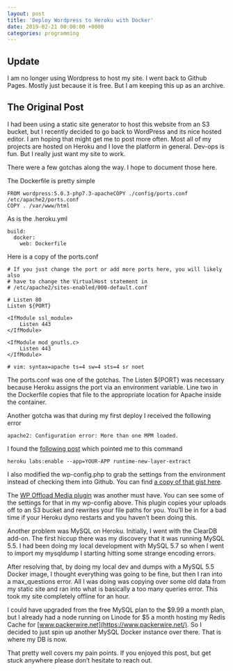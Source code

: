 ```yaml
---
layout: post
title: 'Deploy Wordpress to Heroku with Docker'
date: 2019-02-21 00:00:00 +0000
categories: programming
---
```


## Update

I am no longer using Wordpress to host my site. I went back to Github Pages. Mostly just because it is free. But I am keeping this up as an archive.

## The Original Post

I had been using a static site generator to host this website from an S3 bucket, but I recently decided to go back to WordPress and its nice hosted editor. I am hoping that might get me to post more often.
Most all of my projects are hosted on Heroku and I love the platform in general. Dev-ops is fun. But I really just want my site to work.

There were a few gotchas along the way. I hope to document those here.

The Dockerfile is pretty simple

```
FROM wordpress:5.0.3-php7.3-apacheCOPY ./config/ports.conf /etc/apache2/ports.conf
COPY . /var/www/html
```

As is the .heroku.yml

```
build:
  docker:
    web: Dockerfile
```

Here is a copy of the ports.conf

```
# If you just change the port or add more ports here, you will likely also
# have to change the VirtualHost statement in
# /etc/apache2/sites-enabled/000-default.conf

# Listen 80
Listen ${PORT}

<IfModule ssl_module>
	Listen 443
</IfModule>

<IfModule mod_gnutls.c>
	Listen 443
</IfModule>

# vim: syntax=apache ts=4 sw=4 sts=4 sr noet
```

The ports.conf was one of the gotchas. The Listen \${PORT} was necessary because Heroku assigns the port via an environment variable. Line two in the Dockerfile copies that file to the appropriate location for Apache inside the container.

Another gotcha was that during my first deploy I received the following error

```
apache2: Configuration error: More than one MPM loaded.
```

I found the [following post](https://github.com/docker-library/wordpress/issues/293) which pointed me to this command

```
heroku labs:enable --app=YOUR-APP runtime-new-layer-extract
```

I also modified the wp-config.php to grab the settings from the environment instead of checking them into Github. You can find [a copy of that gist here](https://gist.github.com/rickpeyton/7b266600d80ef3ce65f679270ea17e64).

The [WP Offload Media plugin](https://wordpress.org/plugins/amazon-s3-and-cloudfront/) was another must have. You can see some of the settings for that in my wp-config above. This plugin copies your uploads off to an S3 bucket and rewrites your file paths for you. You’ll be in for a bad time if your Heroku dyno restarts and you haven’t been doing this.

Another problem was MySQL on Heroku. Initially, I went with the ClearDB add-on. The first hiccup there was my discovery that it was running MySQL 5.5. I had been doing my local development with MySQL 5.7 so when I went to import my mysqldump I starting hitting some strange encoding errors.

After resolving that, by doing my local dev and dumps with a MySQL 5.5 Docker image, I thought everything was going to be fine, but then I ran into a max_questions error. All I was doing was copying over some old data from my static site and ran into what is basically a too many queries error. This took my site completely offline for an hour.

I could have upgraded from the free MySQL plan to the $9.99 a month plan, but I already had a node running on Linode for $5 a month hosting my Redis Cache for [www.packerwire.net](https://www.packerwire.net/). So I decided to just spin up another MySQL Docker instance over there. That is where my DB is now.

That pretty well covers my pain points. If you enjoyed this post, but get stuck anywhere please don’t hesitate to reach out.
